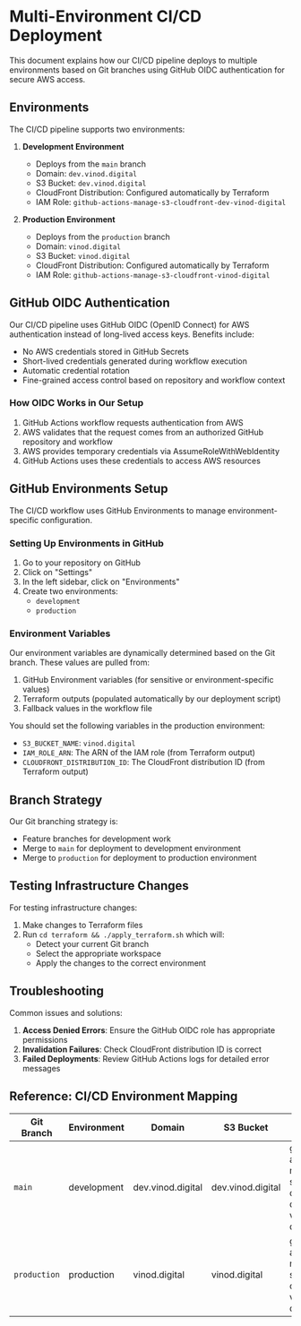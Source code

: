 # Multi-Environment CI/CD Deployment

This document explains how our CI/CD pipeline deploys to multiple environments based on Git branches using GitHub OIDC authentication for secure AWS access.

## Environments

The CI/CD pipeline supports two environments:

1. **Development Environment**
   - Deploys from the `main` branch
   - Domain: `dev.vinod.digital`
   - S3 Bucket: `dev.vinod.digital`
   - CloudFront Distribution: Configured automatically by Terraform
   - IAM Role: `github-actions-manage-s3-cloudfront-dev-vinod-digital`

2. **Production Environment**
   - Deploys from the `production` branch
   - Domain: `vinod.digital`
   - S3 Bucket: `vinod.digital`
   - CloudFront Distribution: Configured automatically by Terraform
   - IAM Role: `github-actions-manage-s3-cloudfront-vinod-digital`

## GitHub OIDC Authentication

Our CI/CD pipeline uses GitHub OIDC (OpenID Connect) for AWS authentication instead of long-lived access keys. Benefits include:

- No AWS credentials stored in GitHub Secrets
- Short-lived credentials generated during workflow execution
- Automatic credential rotation
- Fine-grained access control based on repository and workflow context

### How OIDC Works in Our Setup

1. GitHub Actions workflow requests authentication from AWS
2. AWS validates that the request comes from an authorized GitHub repository and workflow
3. AWS provides temporary credentials via AssumeRoleWithWebIdentity
4. GitHub Actions uses these credentials to access AWS resources

## GitHub Environments Setup

The CI/CD workflow uses GitHub Environments to manage environment-specific configuration. 

### Setting Up Environments in GitHub

1. Go to your repository on GitHub
2. Click on "Settings"
3. In the left sidebar, click on "Environments"
4. Create two environments:
   - `development`
   - `production`

### Environment Variables

Our environment variables are dynamically determined based on the Git branch. These values are pulled from:

1. GitHub Environment variables (for sensitive or environment-specific values)
2. Terraform outputs (populated automatically by our deployment script)
3. Fallback values in the workflow file

You should set the following variables in the production environment:
- `S3_BUCKET_NAME`: `vinod.digital`
- `IAM_ROLE_ARN`: The ARN of the IAM role (from Terraform output)
- `CLOUDFRONT_DISTRIBUTION_ID`: The CloudFront distribution ID (from Terraform output)

## Branch Strategy

Our Git branching strategy is:

- Feature branches for development work
- Merge to `main` for deployment to development environment
- Merge to `production` for deployment to production environment

## Testing Infrastructure Changes

For testing infrastructure changes:

1. Make changes to Terraform files
2. Run `cd terraform && ./apply_terraform.sh` which will:
   - Detect your current Git branch
   - Select the appropriate workspace
   - Apply the changes to the correct environment

## Troubleshooting

Common issues and solutions:

1. **Access Denied Errors**: Ensure the GitHub OIDC role has appropriate permissions
2. **Invalidation Failures**: Check CloudFront distribution ID is correct
3. **Failed Deployments**: Review GitHub Actions logs for detailed error messages

## Reference: CI/CD Environment Mapping

| Git Branch   | Environment  | Domain            | S3 Bucket         | IAM Role                                           |
|--------------|--------------|-------------------|-------------------|-----------------------------------------------------|
| `main`       | development  | dev.vinod.digital | dev.vinod.digital | github-actions-manage-s3-cloudfront-dev-vinod-digital |
| `production` | production   | vinod.digital     | vinod.digital     | github-actions-manage-s3-cloudfront-vinod-digital     |
